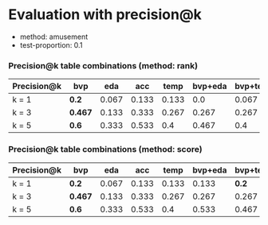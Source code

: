 # Evaluation with precision@k
* method: amusement
* test-proportion: 0.1
### Precision@k table combinations (method: rank)
| Precision@k | bvp | eda | acc | temp | bvp+eda | bvp+temp | eda+acc | eda+temp | acc+temp | bvp+eda+acc | bvp+eda+temp | bvp+acc+temp | eda+acc+temp | bvp+eda+acc+temp | 
|---|---|---|---|---|---|---|---|---|---|---|---|---|---|---|
| k = 1 | **0.2** | 0.067 | 0.133 | 0.133 | 0.0 | 0.067 | 0.067 | 0.067 | 0.133 | 0.133 | 0.133 | 0.067 | 0.0 | 0.067 | 
| k = 3 | **0.467** | 0.133 | 0.333 | 0.267 | 0.267 | 0.267 | 0.2 | 0.133 | 0.2 | 0.4 | 0.2 | 0.333 | 0.133 | 0.267 | 
| k = 5 | **0.6** | 0.333 | 0.533 | 0.4 | 0.467 | 0.4 | 0.4 | 0.2 | 0.333 | 0.533 | 0.333 | 0.533 | 0.333 | 0.467 | 

### Precision@k table combinations (method: score)
| Precision@k | bvp | eda | acc | temp | bvp+eda | bvp+temp | eda+acc | eda+temp | acc+temp | bvp+eda+acc | bvp+eda+temp | bvp+acc+temp | eda+acc+temp | bvp+eda+acc+temp | 
|---|---|---|---|---|---|---|---|---|---|---|---|---|---|---|
| k = 1 | **0.2** | 0.067 | 0.133 | 0.133 | 0.133 | **0.2** | 0.0 | 0.067 | **0.2** | 0.067 | 0.067 | 0.133 | 0.067 | 0.133 | 
| k = 3 | **0.467** | 0.133 | 0.333 | 0.267 | 0.267 | 0.267 | 0.267 | 0.133 | 0.267 | 0.333 | 0.2 | 0.333 | 0.2 | 0.2 | 
| k = 5 | **0.6** | 0.333 | 0.533 | 0.4 | 0.533 | 0.467 | 0.4 | 0.2 | 0.4 | 0.533 | 0.333 | 0.467 | 0.333 | 0.4 | 

